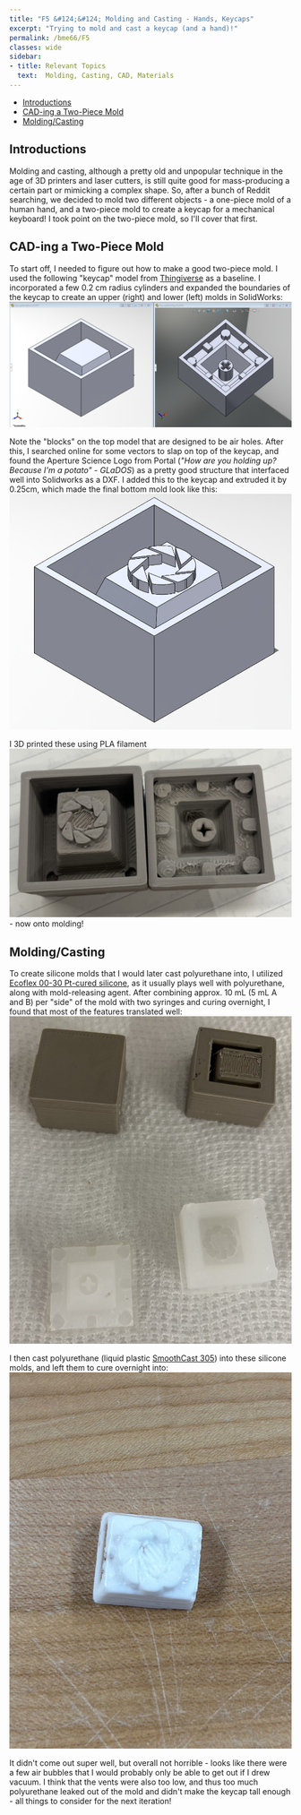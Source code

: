 ```yaml
---
title: "F5 &#124;&#124; Molding and Casting - Hands, Keycaps"
excerpt: "Trying to mold and cast a keycap (and a hand)!"
permalink: /bme66/F5
classes: wide
sidebar:
- title: Relevant Topics
  text:  Molding, Casting, CAD, Materials
---
```

- [Introductions](#introductions)
- [CAD-ing a Two-Piece Mold](#cad-ing-a-two-piece-mold)
- [Molding/Casting](#moldingcasting)

## Introductions
Molding and casting, although a pretty old and unpopular technique in the age of 3D printers and laser cutters, is still quite good for mass-producing a certain part or mimicking a complex shape. So, after a bunch of Reddit searching, we decided to mold two different objects - a one-piece mold of a human hand, and a two-piece mold to create a keycap for a mechanical keyboard! I took point on the two-piece mold, so I'll cover that first.

## CAD-ing a Two-Piece Mold
To start off, I needed to figure out how to make a good two-piece mold. I used the following "keycap" model from [Thingiverse](https://www.thingiverse.com/thing:2783650) as a baseline. I incorporated a few 0.2 cm radius cylinders and expanded the boundaries of the keycap to create an upper (right) and lower (left) molds in SolidWorks:
![SolidWorks upper and lower models before adding pattern](/assets/images/F5/2PieceCAD.png)

Note the "blocks" on the top model that are designed to be air holes. After this, I searched online for some vectors to slap on top of the keycap, and found the Aperture Science Logo from Portal (*"How are you holding up? Because I'm a potato" - GLaDOS*) as a pretty good structure that interfaced well into Solidworks as a DXF. I added this to the keycap and extruded it by 0.25cm, which made the final bottom mold look like this: 
![Solidworks import and extrude of the Aperture Science logo](/assets/images/F5/ApertureExtrude.png)

I 3D printed these using PLA filament
![3D printed keycap molds](/assets/images/F5/3DPrintMolds.jpg) - now onto molding! 

## Molding/Casting

To create silicone molds that I would later cast polyurethane into, I utilized [Ecoflex 00-30 Pt-cured silicone](https://www.smooth-on.com/products/ecoflex-00-30/), as it usually plays well with polyurethane, along with mold-releasing agent. After combining approx. 10 mL (5 mL A and B) per "side" of the mold with two syringes and curing overnight, I found that most of the features translated well:
![Silicone molds after casting](/assets/images/F5/SiliconeCastMolds.jpg)

I then cast polyurethane (liquid plastic [SmoothCast 305](https://www.smooth-on.com/products/smooth-cast-305/)) into these silicone molds, and left them to cure overnight into:
![Polyurethane cast into the silicone molds](/assets/images/F5/PolyurethaneCast.jpg)

It didn't come out super well, but overall not horrible - looks like there were a few air bubbles that I would probably only be able to get out if I drew vacuum. I think that the vents were also too low, and thus too much polyurethane leaked out of the mold and didn't make the keycap tall enough - all things to consider for the next iteration!